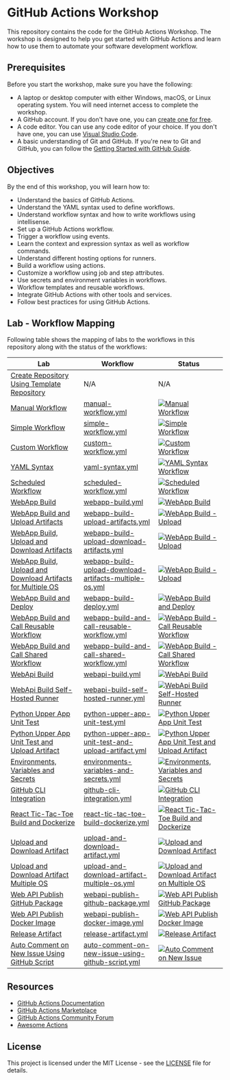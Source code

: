 # GitHub Actions Workshop

This repository contains the code for the GitHub Actions Workshop. The workshop is designed to help you get started with GitHub Actions and learn how to use them to automate your software development workflow.

## Prerequisites

Before you start the workshop, make sure you have the following:

- A laptop or desktop computer with either Windows, macOS, or Linux operating system. You will need internet access to complete the workshop.
- A GitHub account. If you don't have one, you can [create one for free](http://github.com).
- A code editor. You can use any code editor of your choice. If you don't have one, you can use [Visual Studio Code](https://code.visualstudio.com/).
- A basic understanding of Git and GitHub. If you're new to Git and GitHub, you can follow the [Getting Started with GitHub Guide](https://guides.github.com/activities/hello-world/).

## Objectives

By the end of this workshop, you will learn how to:

- Understand the basics of GitHub Actions.
- Understand the YAML syntax used to define workflows.
- Understand workflow syntax and how to write workflows using intellisense.
- Set up a GitHub Actions workflow.
- Trigger a workflow using events.
- Learn the context and expression syntax as well as workflow commands.
- Understand different hosting options for runners.
- Build a workflow using actions.
- Customize a workflow using job and step attributes.
- Use secrets and environment variables in workflows.
- Workflow templates and reusable workflows.
- Integrate GitHub Actions with other tools and services.
- Follow best practices for using GitHub Actions.

## Lab - Workflow Mapping

Following table shows the mapping of labs to the workflows in this repository along with the status of the workflows:

| Lab                                                                                                                         | Workflow                                                                                                                             | Status                                                                                                                                                                                                                                                                                                                    |
| --------------------------------------------------------------------------------------------------------------------------- | ------------------------------------------------------------------------------------------------------------------------------------ | ------------------------------------------------------------------------------------------------------------------------------------------------------------------------------------------------------------------------------------------------------------------------------------------------------------------------- |
| [Create Repository Using Template Repository](./labs/create-repository-using-template-repository.md)                        | N/A                                                                                                                                  | N/A                                                                                                                                                                                                                                                                                                                       |
| [Manual Workflow](./labs/manual-workflow.md)                                                                                | [manual-workflow.yml](./.github/workflows/manual-workflow.yml)                                                                       | [![Manual Workflow](https://github.com/prasadhonrao/github-actions-workshop/actions/workflows/manual-workflow.yml/badge.svg)](https://github.com/prasadhonrao/github-actions-workshop/actions/workflows/manual-workflow.yml)                                                                                              |
| [Simple Workflow](./labs/simple-workflow.md)                                                                                | [simple-workflow.yml](./.github/workflows/simple-workflow.yml)                                                                       | [![Simple Workflow](https://github.com/prasadhonrao/github-actions-workshop/actions/workflows/simple-workflow.yml/badge.svg)](https://github.com/prasadhonrao/github-actions-workshop/actions/workflows/simple-workflow.yml)                                                                                              |
| [Custom Workflow](./labs/custom-workflow.md)                                                                                | [custom-workflow.yml](./.github/workflows/custom-workflow.yml)                                                                       | [![Custom Workflow](https://github.com/prasadhonrao/github-actions-workshop/actions/workflows/custom-workflow.yml/badge.svg)](https://github.com/prasadhonrao/github-actions-workshop/actions/workflows/custom-workflow.yml)                                                                                              |
| [YAML Syntax](./labs/yaml-syntax.md)                                                                                        | [yaml-syntax.yml](./.github/workflows/yaml-syntax.yml)                                                                               | [![YAML Syntax Workflow](https://github.com/prasadhonrao/github-actions-workshop/actions/workflows/yaml-syntax.yml/badge.svg)](https://github.com/prasadhonrao/github-actions-workshop/actions/workflows/yaml-syntax.yml)                                                                                                 |
| [Scheduled Workflow](./labs/scheduled-workflow.md)                                                                          | [scheduled-workflow.yml](./.github/workflows/scheduled-workflow.yml)                                                                 | [![Scheduled Workflow](https://github.com/prasadhonrao/github-actions-workshop/actions/workflows/scheduled-workflow.yml/badge.svg)](https://github.com/prasadhonrao/github-actions-workshop/actions/workflows/scheduled-workflow.yml)                                                                                     |
| [WebApp Build](./labs/webapp-build.md)                                                                                      | [webapp-build.yml](./.github/workflows/webapp-build.yml)                                                                             | [![WebApp Build](https://github.com/prasadhonrao/github-actions-workshop/actions/workflows/webapp-build.yml/badge.svg)](https://github.com/prasadhonrao/github-actions-workshop/actions/workflows/webapp-build.yml)                                                                                                       |
| [WebApp Build and Upload Artifacts](./labs/webapp-build-upload-artifacts.md)                                                | [webapp-build-upload-artifacts.yml](./.github/workflows/webapp-build-upload.yml)                                                     | [![WebApp Build - Upload](https://github.com/prasadhonrao/github-actions-workshop/actions/workflows/webapp-build-upload-artifacts.yml/badge.svg)](https://github.com/prasadhonrao/github-actions-workshop/actions/workflows/webapp-build-upload-artifacts.yml)                                                            |
| [WebApp Build, Upload and Download Artifacts](./labs/webapp-build-upload-download-artifacts.md)                             | [webapp-build-upload-download-artifacts.yml](./.github/workflows/webapp-build-upload-download-artifacts.yml)                         | [![WebApp Build - Upload](https://github.com/prasadhonrao/github-actions-workshop/actions/workflows/webapp-build-upload-download-artifacts.yml/badge.svg)](https://github.com/prasadhonrao/github-actions-workshop/actions/workflows/webapp-build-upload-download-artifacts.yml)                                          |
| [WebApp Build, Upload and Download Artifacts for Multiple OS](./labs/webapp-build-upload-download-artifacts-multiple-os.md) | [webapp-build-upload-download-artifacts-multiple-os.yml](./.github/workflows/webapp-build-upload-download-artifacts-multiple-os.yml) | [![WebApp Build - Upload](https://github.com/prasadhonrao/github-actions-workshop/actions/workflows/webapp-build-upload-download-artifacts-multiple-os.yml/badge.svg)](https://github.com/prasadhonrao/github-actions-workshop/actions/workflows/webapp-build-upload-download-artifacts-multiple-os.yml)                  |
| [WebApp Build and Deploy](./labs/webapp-build-deploy.md)                                                                    | [webapp-build-deploy.yml](./.github/workflows/webapp-build-deploy.yml)                                                               | [![WebApp Build and Deploy](https://github.com/prasadhonrao/github-actions-workshop/actions/workflows/webapp-build-deploy.yml/badge.svg)](https://github.com/prasadhonrao/github-actions-workshop/actions/workflows/webapp-build-deploy.yml)                                                                              |
| [WebApp Build and Call Reusable Workflow](./labs/webapp-build-and-call-reusable-workflow.md)                                | [webapp-build-and-call-reusable-workflow.yml](./.github/workflows/webapp-build-and-call-reusable-workflow.yml)                       | [![WebApp Build - Call Reusable Workflow](https://github.com/prasadhonrao/github-actions-workshop/actions/workflows/webapp-build-upload-call-reusable-workflow.yml/badge.svg)](https://github.com/prasadhonrao/github-actions-workshop/actions/workflows/webapp-build-upload-call-reusable-workflow.yml)                  |
| [WebApp Build and Call Shared Workflow](./labs/webapp-build-and-call-shared-workflow.md)                                    | [webapp-build-and-call-shared-workflow.yml](./.github/workflows/webapp-build-and-call-shared-workflow.yml)                           | [![WebApp Build - Call Shared Workflow](https://github.com/prasadhonrao/github-actions-workshop/actions/workflows/webapp-build-upload-call-shared-workflow.yml/badge.svg)](https://github.com/prasadhonrao/github-actions-workshop/actions/workflows/webapp-build-upload-call-shared-workflow.yml)                        |
| [WebApi Build](./labs/webapi-build.md)                                                                                      | [webapi-build.yml](./.github/workflows/webapi-build.yml)                                                                             | [![WebApi Build](https://github.com/prasadhonrao/github-actions-workshop/actions/workflows/webapi-build.yml/badge.svg)](https://github.com/prasadhonrao/github-actions-workshop/actions/workflows/webapi-build.yml)                                                                                                       |
| [WebApi Build Self-Hosted Runner](./labs/dotnet-webapi-build-self-hosted-runner.md)                                         | [webapi-build-self-hosted-runner.yml](./.github/workflows/webapi-build-self-hosted-runner.yml)                                       | [![WebApi Build Self-Hosted Runner](https://github.com/prasadhonrao/github-actions-workshop/actions/workflows/webapi-build-self-hosted-runner.yml/badge.svg)](https://github.com/prasadhonrao/github-actions-workshop/actions/workflows/webapi-build-self-hosted-runner.yml)                                              |
| [Python Upper App Unit Test](./labs/python-upper-app-unit-test.md)                                                          | [python-upper-app-unit-test.yml](./.github/workflows/python-upper-app-unit-test.yml)                                                 | [![Python Upper App Unit Test](https://github.com/prasadhonrao/github-actions-workshop/actions/workflows/python-upper-app-unit-test.yml/badge.svg)](https://github.com/prasadhonrao/github-actions-workshop/actions/workflows/python-upper-app-unit-test.yml)                                                             |
| [Python Upper App Unit Test and Upload Artifact](./labs/python-upper-app-unit-test-and-upload-artifact.md)                  | [python-upper-app-unit-test-and-upload-artifact.yml](./.github/workflows/python-upper-app-unit-test-and-upload-artifact.yml)         | [![Python Upper App Unit Test and Upload Artifact](https://github.com/prasadhonrao/github-actions-workshop/actions/workflows/python-upper-app-unit-test-and-upload-artifact.yml/badge.svg)](https://github.com/prasadhonrao/github-actions-workshop/actions/workflows/python-upper-app-unit-test-and-upload-artifact.yml) |
| [Environments, Variables and Secrets](./labs/environments-variables-and-secrets.md)                                         | [environments-variables-and-secrets.yml](./.github/workflows/environments-variables-and-secrets.yml)                                 | [![Environments, Variables and Secrets](https://github.com/prasadhonrao/github-actions-workshop/actions/workflows/environments-variables-and-secrets.yml/badge.svg)](https://github.com/prasadhonrao/github-actions-workshop/actions/workflows/environments-variables-and-secrets.yml)                                    |
| [GitHub CLI Integration](./labs/github-cli-integration.md)                                                                  | [github-cli-integration.yml](./.github/workflows/github-cli-integration.yml)                                                         | [![GitHub CLI Integration](https://github.com/prasadhonrao/github-actions-workshop/actions/workflows/github-cli-integration.yml/badge.svg)](https://github.com/prasadhonrao/github-actions-workshop/actions/workflows/github-cli-integration.yml)                                                                         |
| [React Tic-Tac-Toe Build and Dockerize](./labs/react-tic-tac-toe-build-dockerize.md)                                        | [react-tic-tac-toe-build-dockerize.yml](./.github/workflows/react-tic-tac-toe-build-dockerize.yml)                                   | [![React Tic-Tac-Toe Build and Dockerize](https://github.com/prasadhonrao/github-actions-workshop/actions/workflows/react-tic-tac-toe-build-dockerize.yml/badge.svg)](https://github.com/prasadhonrao/github-actions-workshop/actions/workflows/react-tic-tac-toe-build-dockerize.yml)                                    |
| [Upload and Download Artifact](./labs/upload-and-download-artifact.md)                                                      | [upload-and-download-artifact.yml](./.github/workflows/upload-and-download-artifact.yml)                                             | [![Upload and Download Artifact](https://github.com/prasadhonrao/github-actions-workshop/actions/workflows/upload-and-download-artifact.yml/badge.svg)](https://github.com/prasadhonrao/github-actions-workshop/actions/workflows/upload-and-download-artifact.yml)                                                       |
| [Upload and Download Artifact Multiple OS](./labs/upload-and-download-artifact-multiple-os.md)                              | [upload-and-download-artifact-multiple-os.yml](./.github/workflows/upload-and-download-artifact-multiple-os.yml)                     | [![Upload and Download Artifact on Multiple OS](https://github.com/prasadhonrao/github-actions-workshop/actions/workflows/upload-and-download-artifact-multiple-os.yml/badge.svg)](https://github.com/prasadhonrao/github-actions-workshop/actions/workflows/upload-and-download-artifact-multiple-os.yml)                |
| [Web API Publish GitHub Package](./labs/webapi-publish-github-package.md)                                                   | [webapi-publish-github-package.yml](./.github/workflows/webapi-publish-github-package.yml)                                           | [![Web API Publish GitHub Package](https://github.com/prasadhonrao/github-actions-workshop/actions/workflows/webapi-publish-github-package.yml/badge.svg)](https://github.com/prasadhonrao/github-actions-workshop/actions/workflows/webapi-publish-github-package.yml)                                                   |
| [Web API Publish Docker Image](./labs/webapi-publish-docker-image.md)                                                       | [webapi-publish-docker-image.yml](./.github/workflows/webapi-publish-docker-image.yml)                                               | [![Web API Publish Docker Image](https://github.com/prasadhonrao/github-actions-workshop/actions/workflows/webapi-publish-docker-image.yml/badge.svg)](https://github.com/prasadhonrao/github-actions-workshop/actions/workflows/webapi-publish-docker-image.yml)                                                         |
| [Release Artifact](./labs/release-artifact.md)                                                                              | [release-artifact.yml](./.github/workflows/release-artifact.yml)                                                                     | [![Release Artifact](https://github.com/prasadhonrao/github-actions-workshop/actions/workflows/release-artifact.yml/badge.svg)](https://github.com/prasadhonrao/github-actions-workshop/actions/workflows/release-artifact.yml)                                                                                           |
| [Auto Comment on New Issue Using GitHub Script](./labs/auto-comment-on-new-issue-using-github-script.md)                    | [auto-comment-on-new-issue-using-github-script.yml](./.github/workflows/auto-comment-on-new-issue-using-github-script.yml)           | [![Auto Comment on New Issue](https://github.com/prasadhonrao/github-actions-workshop/actions/workflows/auto-comment-on-new-issue-using-github-script.yml/badge.svg)](https://github.com/prasadhonrao/github-actions-workshop/actions/workflows/auto-comment-on-new-issue-using-github-script.yml)                        |

## Resources

- [GitHub Actions Documentation](https://docs.github.com/en/actions)
- [GitHub Actions Marketplace](https://github.com/marketplace?type=actions)
- [GitHub Actions Community Forum](https://github.community/c/github-actions/42)
- [Awesome Actions](https://github.com/sdras/awesome-actions)

## License

This project is licensed under the MIT License - see the [LICENSE](LICENSE) file for details.
